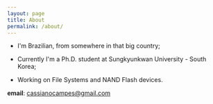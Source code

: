 ```yaml
---
layout: page
title: About
permalink: /about/
---
```


- I'm Brazilian, from somewhere in that big country;

- Currently I'm a Ph.D. student at Sungkyunkwan University - South Korea;

- Working on File Systems and NAND Flash devices.

**email**: cassianocampes@gmail.com
